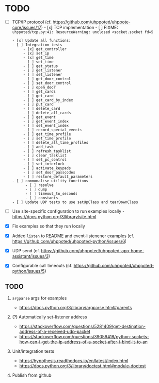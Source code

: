 # TODO

- [ ] TCP/IP protocol (cf. https://github.com/uhppoted/uhppote-core/issues/17)
      - [x] TCP implementation
            - [ ] FIXME: `uhppoted/tcp.py:41: ResourceWarning: unclosed <socket.socket fd=5`

      - [x] Update all functions:
      - [ ] Integration tests
           - [x] get_controller
           - [x] set_ip
           - [x] get_time
           - [ ] set_time
           - [ ] get_status
           - [ ] get_listener
           - [ ] set_listener
           - [ ] get_door_control
           - [ ] set_door_control
           - [ ] open_door
           - [ ] get_cards
           - [ ] get_card
           - [ ] get_card_by_index
           - [ ] put_card
           - [ ] delete_card
           - [ ] delete_all_cards
           - [ ] get_event
           - [ ] get_event_index
           - [ ] set_event_index
           - [ ] record_special_events
           - [ ] get_time_profile
           - [ ] set_time_profile
           - [ ] delete_all_time_profiles
           - [ ] add_task
           - [ ] refresh_tasklist
           - [ ] clear_tasklist
           - [ ] set_pc_control
           - [ ] set_interlock
           - [ ] activate_keypads
           - [ ] set_door_passcodes
           - [ ] restore_default_parameters
      - [ ] commonalise utility functions
            - [ ] resolve
            - [ ] dump
            - [ ] timeout_to_seconds
            - [ ] constants
      - [ ] Update UDP tests to use setUpClass and tearDownClass

- [ ] Use site-specific configuration to run examples locally
      - https://docs.python.org/3/library/site.html

- [x] Fix examples so that they run locally
- [x] Added `listen` to README and event-listenener examples (cf. https://github.com/uhppoted/uhppoted-python/issues/6)
- [x] UDP send (cf. https://github.com/uhppoted/uhppoted-app-home-assistant/issues/3)
- [x] Configurable call timeouts (cf. https://github.com/uhppoted/uhppoted-python/issues/5)

## TODO

1. `argparse` args for examples
   - https://docs.python.org/3/library/argparse.html#parents

2. (?) Automatically set-listener address
   - https://stackoverflow.com/questions/5281409/get-destination-address-of-a-received-udp-packet
   - https://stackoverflow.com/questions/39059418/python-sockets-how-can-i-get-the-ip-address-of-a-socket-after-i-bind-it-to-an

3. Unit/integration tests
      - https://hypothesis.readthedocs.io/en/latest/index.html
      - https://docs.python.org/3/library/doctest.html#module-doctest

4. Publish from github

